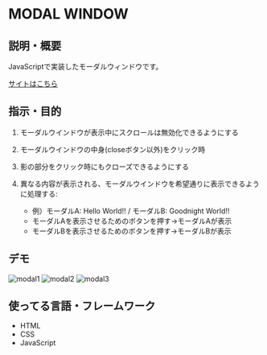 # MODAL WINDOW

## 説明・概要

JavaScriptで実装したモーダルウィンドウです。

[サイトはこちら](https://ashley-bbe.github.io/js-template-modal-window/)

## 指示・目的

1. モーダルウインドウが表示中にスクロールは無効化できるようにする

2. モーダルウインドウの中身(closeボタン以外)をクリック時

3. 影の部分をクリック時にもクローズできるようにする

4. 異なる内容が表示される、モーダルウインドウを希望通りに表示できるように処理する:  
    * 例）モーダルA: Hello World!! / モーダルB: Goodnight World!!  
    * モーダルAを表示させるためのボタンを押す→モーダルAが表示  
    * モーダルBを表示させるためのボタンを押す→モーダルBが表示  

## デモ

![modal1](https://user-images.githubusercontent.com/112611182/188103042-c5f6fdc8-0d98-41c4-8456-f469a652a36e.jpg)
![modal2](https://user-images.githubusercontent.com/112611182/188103031-16891567-671a-4a93-8db2-8156cab2dc53.jpg)
![modal3](https://user-images.githubusercontent.com/112611182/188103039-d3f0496b-301f-4b57-b9f8-a12b7883198f.jpg)

## 使ってる言語・フレームワーク

* HTML
* CSS
* JavaScript

